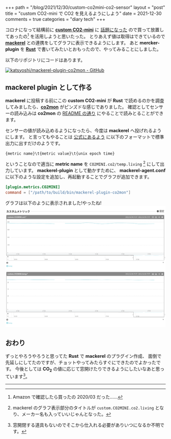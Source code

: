+++
path = "/blog/2021/12/30/custom-co2mini-co2-sensor"
layout = "post"
title = "custom CO2-mini で CO2 を見えるようにしよう"
date = 2021-12-30
comments = true
categories = "diary tech"
+++

コロナになって結構前に [**custom CO2-mini**](https://www.kk-custom.co.jp/emp/CO2-mini.html)
に [話題になった](https://www.itmedia.co.jp/pcuser/articles/2012/18/news069.html)
ので買って放置してあったの[^buy-co2mon] を活用しようと思いたった。
とりあえず値は取得はできているので [**mackerel**](https://meckerel.io) との連携をしてグラフに表示できるようにします。
あと  **mercker-plugin** を [**Rust**](https://www.rust-lang.org) で書いてみたいとおもったので、やってみることにしました。

以下のリポジトリにコードはあります。

[![katsyoshi/mackerel-plugin-co2mon - GitHub](https://gh-card.dev/repos/katsyoshi/mackerel-plugin-co2mon.svg)](https://github.com/katsyoshi/mackerel-plugin-co2mon)

## mackerel plugin として作る
**mackerel** に投稿する前にこの **custom CO2-mini** が **Rust** で読めるのかを調査してみましたら、[**co2mon**](https://crates.io/crates/co2mon) がピンズドな感じでありました。
確認としてセンサーの読み込みは **co2mon** の [README の通り](https://github.com/lnicola/co2mon#permissions) にやることで読みとることができます。

センサーの値が読み込めるようになったら、今度は **mackerel** へ投げれるようにします。
と言ってもやることは [公式にあるよう](https://mackerel.io/ja/docs/entry/advanced/custom-metrics#post-metric) に以下のフォーマットで標準出力に出すだけのようです。

```
{metric name}\t{metric value}\t{unix epoch time}
```

ということなので適当に **metric name** を `CO2MINI.co2/temp.living` [^custom-co2mini] にして出力しています。
**mackerel-plugin** として動かすために、 **mackerel-agent.conf** に以下のような設定を追加し、再起動することでグラフが追加できます。

```toml
[plugin.metrics.CO2MINI]
command = ["/path/to/build/bin/mackerel-plugin-co2mon"]
```

グラフは以下のように表示されました!やったね!
![](/images/screenshot/co2mini-metrics.png)

## おわり

ずっとやろうやろうと思ってた **Rust** で **mackerel** のプラグイン作成、
面倒で先延しにしてたのですが、チョットやってみたらすぐにできたのでよかったです。
今後としては **CO<sub>2</sub>** の値に応じて窓開けたりできるようにしたいなあと思っています[^window]。

---

[^buy-co2mon]: Amazon で確認したら買ったの 2020/03 だった……
[^custom-co2mini]: mackerel のグラフ表示部分のタイトルが `custom.CO2MINI.co2.living` となり、メーカー名も入っていいじゃんとなった。
[^window]: 窓開閉する道具もないのでそこから仕入れる必要がありいつになるか不明です。
